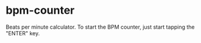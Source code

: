bpm-counter
===========

Beats per minute calculator. To start the BPM counter, just start tapping the "ENTER" key.
